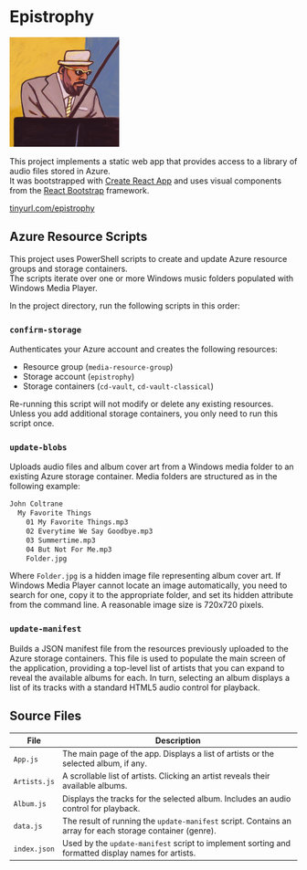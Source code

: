 # Epistrophy

![Epistrophy](/public/apple-touch-icon.png?raw=true)

This project implements a static web app that provides access to a library of audio files stored in Azure.\
It was bootstrapped with [Create React App](https://github.com/facebook/create-react-app) and uses visual components from the [React Bootstrap](https://react-bootstrap.netlify.app/) framework.

[tinyurl.com/epistrophy](https://tinyurl.com/epistrophy)

## Azure Resource Scripts

This project uses PowerShell scripts to create and update Azure resource groups and storage containers.\
The scripts iterate over one or more Windows music folders populated with Windows Media Player.

In the project directory, run the following scripts in this order:

### `confirm-storage`

Authenticates your Azure account and creates the following resources:
* Resource group (`media-resource-group`)
* Storage account (`epistrophy`)
* Storage containers (`cd-vault`, `cd-vault-classical`)

Re-running this script will not modify or delete any existing resources.\
Unless you add additional storage containers, you only need to run this script once.

### `update-blobs`

Uploads audio files and album cover art from a Windows media folder to an existing Azure storage container. Media folders are structured as in the following example:

```
John Coltrane
  My Favorite Things
    01 My Favorite Things.mp3
    02 Everytime We Say Goodbye.mp3
    03 Summertime.mp3
    04 But Not For Me.mp3
    Folder.jpg
```

Where `Folder.jpg` is a hidden image file representing album cover art. If Windows Media Player cannot locate an image automatically, you need to search for one, copy it to the appropriate folder, and set its hidden attribute from the command line. A reasonable image size is 720x720 pixels. 

### `update-manifest`

Builds a JSON manifest file from the resources previously uploaded to the Azure storage containers. This file is used to populate the main screen of the application, providing a top-level list of artists that you can expand to reveal the available albums for each. In turn, selecting an album displays a list of its tracks with a standard HTML5 audio control for playback.

## Source Files

File | Description
---- | -----------
`App.js` | The main page of the app. Displays a list of artists or the selected album, if any.
`Artists.js` | A scrollable list of artists. Clicking an artist reveals their available albums.
`Album.js` | Displays the tracks for the selected album. Includes an audio control for playback.
`data.js` | The result of running the `update-manifest` script. Contains an array for each storage container (genre).
`index.json` | Used by the `update-manifest` script to implement sorting and formatted display names for artists.